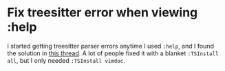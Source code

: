 # Fix treesitter error when viewing :help

I started getting treesitter parser errors anytime I used `:help`, and I found the solution in [this thread](https://github.com/LunarVim/LunarVim/issues/3680).
A lot of people fixed it with a blanket `:TSInstall all`, but I only needed `:TSInstall vimdoc`.
